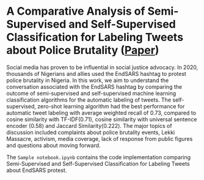 # A Comparative Analysis of Semi-Supervised and Self-Supervised Classification for Labeling Tweets about Police Brutality ([Paper](https://www.researchgate.net/publication/356800555_A_Comparative_Analysis_of_Semi-Supervised_and_Self-Supervised_Classification_for_Labeling_Tweets_about_Police_Brutality#fullTextFileContent))

Social media has proven to be influential in social justice advocacy. In 2020, thousands of Nigerians and allies used the EndSARS hashtag to protest police brutality in Nigeria.  In this work, we aim to understand the conversation associated with the EndSARS hashtag by comparing the outcome of semi-supervised and self-supervised machine learning classification algorithms for the automatic labeling of tweets. The self-supervised, zero-shot learning algorithm had the best performance for automatic tweet labeling with  average weighted recall of 0.73, compared to cosine similarity with TF-IDF(0.71), cosine similarity with universal sentence encoder (0.58) and Jaccard Similarity(0.222). The major topics of discussion included complaints about police brutality events, Lekki Massacre, activism, media coverage, lack of response from public figures and questions about moving forward.

The `Sample notebook.ipynb` contains the code implementation comparing Semi-Supervised and Self-Supervised Classification for Labeling Tweets about EndSARS protest.
